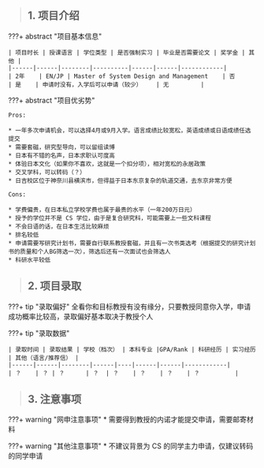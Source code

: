 > ## **1. 项目介绍**

???+ abstract "项目基本信息" 

    | 项目时长 | 授课语言 | 学位类型 | 是否强制实习 | 毕业是否需要论文 | 奖学金 | 其他 |
    |------|------|--------|----------|------|------|------------|
    | 2年    | EN/JP | Master of System Design and Management    | 否      | 是    | 申请时没有，入学后可以申请（较少）    | 无         |

???+ abstract "项目优劣势" 

    Pros:
    
    * 一年多次申请机会，可以选择4月或9月入学。语言成绩比较宽松，英语成绩或日语成绩任选提交
    * 需要套磁，研究型导向，可以留组读博
    * 日本有不错的名声，日本求职认可度高
    * 体验日本文化（如果你不喜欢，这就是一个扣分项），相对宽松的永居政策
    * 交叉学科，可以转码（？）
    * 日吉校区位于神奈川县横滨市，但得益于日本东京复杂的轨道交通，去东京非常方便
    
    Cons:
    
    * 学费偏贵，在日本私立学校学费也属于最贵的水平（一年200万日元）
    * 授予的学位并不是 CS 学位，由于是复合研究科，可能需要上一些文科课程
    * 不会日语的话，在日本生活比较麻烦
    * 排名较低
    * 申请需要写研究计划书，需要自行联系教授套磁，并且有一次书类选考（根据提交的研究计划书的质量和个人BG筛选一次），筛选后还有一次面试也会筛选人
    * 科研水平较低

> ## **2. 项目录取**

???+ tip "录取偏好"
    全看你和目标教授有没有缘分，只要教授同意你入学，申请成功概率比较高，录取偏好基本取决于教授个人

???+ tip "录取数据"

    | 录取时间 | 录取结果 | 学校（档次） | 本科专业 |GPA/Rank | 科研经历 | 实习经历 | 其他（语言/推荐信） |
    |------|------|--------|------|----|------|------|------------|
    | ？    | ？ | ？      | ？  | ？    | ？    | ？    | ？          |


> ## **3. 注意事项**

???+ warning "网申注意事项"
    * 需要得到教授的内诺才能提交申请，需要邮寄材料

???+ warning "其他注意事项"
    * 不建议背景为 CS 的同学主力申请，仅建议转码的同学申请

